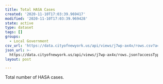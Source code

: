 ```yaml
---
title: Total HASA Cases
created: '2020-11-10T17:03:39.969417'
modified: '2020-11-10T17:03:39.969428'
state: active
type: dataset
tags: []
groups:
  - Local Government
csv_url: 'https://data.cityofnewyork.us/api/views/j7wp-ax4x/rows.csv?accessType=DOWNLOAD'
json_url: >-
  https://data.cityofnewyork.us/api/views/j7wp-ax4x/rows.json?accessType=DOWNLOAD
layout: post

---
```

Total number of HASA cases.
